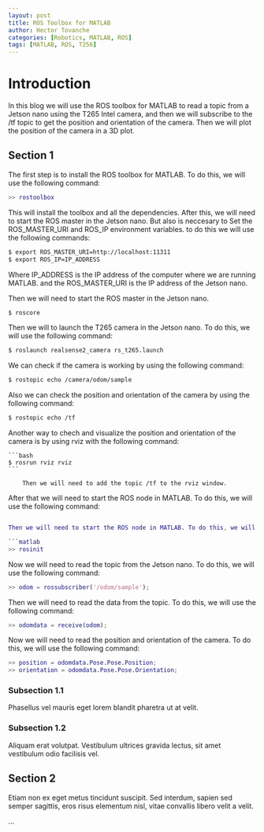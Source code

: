 ```yaml
---
layout: post
title: ROS Toolbox for MATLAB
author: Hector Tovanche
categories: [Robotics, MATLAB, ROS]
tags: [MATLAB, ROS, T256]
---
```


# Introduction

In this blog we will use the ROS toolbox for MATLAB to read a topic from a Jetson nano using the T265 Intel camera, and then we will subscribe to the /tf topic to get the position and orientation of the camera. Then we will plot the position of the camera in a 3D plot.

## Section 1

The first step is to install the ROS toolbox for MATLAB. To do this, we will use the following command:

```matlab
>> rostoolbox
```

This will install the toolbox and all the dependencies. After this, we will need to start the ROS master in the Jetson nano. But also is neccesary to Set the ROS_MASTER_URI and ROS_IP environment variables.
to do this we will use the following commands:

```bash
$ export ROS_MASTER_URI=http://localhost:11311
$ export ROS_IP=IP_ADDRESS
```
Where IP_ADDRESS is the IP address of the computer where we are running MATLAB. and the ROS_MASTER_URI is the IP address of the Jetson nano.

Then we will need to start the ROS master in the Jetson nano.

```bash
$ roscore
```

Then we will to launch the T265 camera in the Jetson nano. To do this, we will use the following command:

```bash
$ roslaunch realsense2_camera rs_t265.launch
```

We can check if the camera is working by using the following command:

```bash
$ rostopic echo /camera/odom/sample
```

Also we can check the position and orientation of the camera by using the following command:

```bash
$ rostopic echo /tf
```

Another way to chech and visualize the position and orientation of the camera is by using rviz with the following command:
    
    ```bash
    $ rosrun rviz rviz
    ```
        
        Then we will need to add the topic /tf to the rviz window.


After that we will need to start the ROS node in MATLAB. To do this, we will use the following command:

```matlab

Then we will need to start the ROS node in MATLAB. To do this, we will use the following command:

```matlab
>> rosinit
```

Now we will need to read the topic from the Jetson nano. To do this, we will use the following command:

```matlab
>> odom = rossubscriber('/odom/sample');
```

Then we will need to read the data from the topic. To do this, we will use the following command:

```matlab
>> odomdata = receive(odom);
```

Now we will need to read the position and orientation of the camera. To do this, we will use the following command:

```matlab
>> position = odomdata.Pose.Pose.Position;
>> orientation = odomdata.Pose.Pose.Orientation;
```

### Subsection 1.1

Phasellus vel mauris eget lorem blandit pharetra ut at velit.

### Subsection 1.2

Aliquam erat volutpat. Vestibulum ultrices gravida lectus, sit amet vestibulum odio facilisis vel.

## Section 2

Etiam non ex eget metus tincidunt suscipit. Sed interdum, sapien sed semper sagittis, eros risus elementum nisl, vitae convallis libero velit a velit.

...